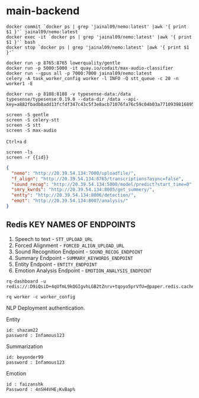 # main-backend

```
docker commit `docker ps | grep 'jainal09/nemo:latest' |awk '{ print $1 }'` jainal09/nemo:latest
docker exec -it `docker ps | grep 'jainal09/nemo:latest' |awk '{ print $1 }'` bash
docker stop `docker ps | grep 'jainal09/nemo:latest' |awk '{ print $1 }'`
```

```
docker run -p 8765:8765 lowerquality/gentle
docker run -p 5000:5000 -it quay.io/codait/max-audio-classifier
docker run --gpus all -p 7000:7000 jainal09/nemo:latest
celery -A task_worker_config worker -l INFO -Q stt_queue -c 20 -n worker1 -E
```
```
docker run -p 8108:8108 -v typesense-data:/data typesense/typesense:0.19.0 --data-dir /data --api-key=a882fbadb8add13fcfdf347c43c5f3e8acb71076fa76c59c04b03a7710939816895b8ac45bab80d1d3e67adc4e8d3a44ce38805e10aaada0e49b979a874c6801
```

```
screen -S gentle
screen -S celery-stt
screen -S stt
screen -S max-audio
```
`Ctrl+a` `d`

```
screen -ls
screen -r {{id}}
```
```json
{
  "nemo": "http://20.39.54.134:7000/uploadfile/",
  "f_align": "http://20.39.54.134:8765/transcriptions?async=false",
  "sound_recog": "http://20.39.54.134:5000/model/predict?start_time=0",
  "smry_kwrds": "http://20.39.54.134:8005/get_summery/",
  "entty": "http://20.39.54.134:8006/detection/",
  "emot": "http://20.39.54.134:8007/analysis/"
}
```
## Redis KEY NAMES OF ENDPOINTS
1. Speech to text - `STT_UPLOAD_URL`
2. Forced Alignment - `FORCED_ALIGN_UPLOAD_URL`
3. Sound Recognition Endpoint - `SOUND_RECOG_ENDPOINT`
4. Summary Endpoint - `SUMMARY_KEYWORDS_ENDPOINT`
5. Entity Endpoint - `ENTITY_ENDPOINT`
6. Emotion Analysis Endpoint - `EMOTION_ANALYSIS_ENDPOINT`
```
rq-dashboard -u redis://:D9iQsiD+4qUfmL9kQGIgvhLGB2tZnrv+tqoyo5prVfU=@paper.redis.cache.windows.net:6379/0

rq worker -c worker_config
```
NLP Deployment authentication.

Entity
```
id: shazam22
password : Infamous123
```
Summarization
```
id: beyonder99
password : Infamous123
```
Emotion
```
id : faizanshk
Password : 4nSH4VHE;KvBap%
```